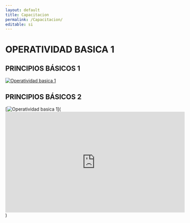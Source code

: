 ```yaml
---
layout: default
title: Capacitacion
permalink: /Capacitacion/
editable: si
---
```


# OPERATIVIDAD BASICA 1  

## PRINCIPIOS BÁSICOS 1  


[![Operatividad basica 1](https://oasiserp-my.sharepoint.com/personal/martha_velasquez_oasiscom_com/_layouts/15/guestaccess.aspx?docid=107e08b0c42d44340866dc18f82a0670f&authkey=Ae87TUB6ptoSM1zEewv0KMc)](https://www.youtube.com/watch?v=TFgIEBF_pqI) 


## PRINCIPIOS BÁSICOS 2


[![Operatividad basica 1](https://oasiserp-my.sharepoint.com/personal/martha_velasquez_oasiscom_com/_layouts/15/guestaccess.aspx?docid=12019f3c7e0e7496285d3de7a390dadee&authkey=AXjov3C1Qn1hrlDEV-Z8oPY)](<iframe width="560" height="315" src="https://www.youtube.com/embed/olTkOobSuQM" frameborder="0" allowfullscreen></iframe>)










